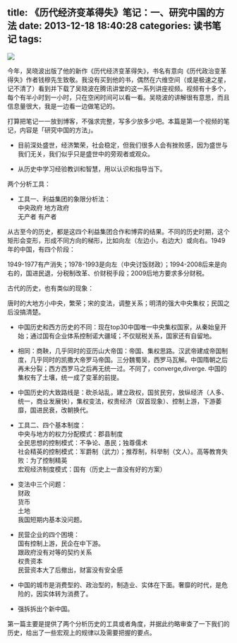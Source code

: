 title: 《历代经济变革得失》笔记：一、研究中国的方法
date: 2013-12-18 18:40:28
categories: 读书笔记
tags:
---
![](http://ww4.sinaimg.cn/large/5e8cb366jw1ebo2h9ficij20fa0bcjt7.jpg)

今年，吴晓波出版了他的新作《历代经济变革得失》，书名有意向《历代政治变革得失》作者钱穆先生致敬。我没有买到他的书，偶然在六维空间（或是极速之星，记不清了）看到并下载了吴晓波在腾讯讲堂的这一系列讲座视频。视频有十多个，每个有半小时到一小时，只在空闲时间可以看一看。吴晓波的讲解很有意思，而且信息量很大，我是一边看一边做笔记的。

<!--more-->

打算把笔记一一放到博客，不强求完整，写多少放多少吧。本篇是第一个视频的笔记，内容是「研究中国的方法」。

* 目前深处盛世，经济繁荣，社会稳定，但我们很多人会有挫败感，因为盛世与我们无关，我们似乎只是盛世中的旁观者或观众。

* 从历史中学习经验教训和智慧，用以认识和指导当下。

两个分析工具：

* 工具一、利益集团的象限分析法：  
中央政府 地方政府  
无产者  有产者

从古至今的历史，都是这四个利益集团合作和博弈的结果。不同的历史时期，这个矩形会变形，形成不同方向的梯形，比如向左（左边小，右边大）或向右。1949年的中国，有四个阶段：

1949-1977有产消失；1978-1993是向左（中央讨饭财政）；1994-2008后来是向右的，国进民退，分税制改革、价财税手段；2009后地方要求多分财税。

古代的历史，也有类似的现象：

唐时的大地方小中央，繁荣；宋的变法，调整关系；明清的强大中央集权；民国之后没搞清楚。

* 中国历史和西方历史的不同：现在top30中国唯一中央集权国家，从秦始皇开始；通过国有企业体系控制诺大疆域；不仅赋税关系，国家还有自留地。

* 相同：商鞅，几乎同时的亚历山大帝国：帝国、集权思路。汉武帝建成帝国制度，几乎同时的凯撒大帝罗马帝国。三分魏蜀吴，西罗马瓦解。中国隋朝之后再未分裂；西方西罗马之后再无统一过。不同了，converge,diverge. 中国的集权有了土壤，统一成了变革的前提。

* 中国历史的大致路线是：砍杀站乱，建立政权，国贫民穷，放纵经济（人多、统一，商业发展快），集权变法，权贵经济（双首现象）、控制上游，下游萎靡，国进民衰，改朝换代。

* 工具二、四个基本制度：  
中央与地方的权力分配模式：郡县制度  
全民思想的控制模式：不争论、愚民；独尊儒术  
社会精英的控制模式：军爵制（武力）；推荐制，科举制（文人）。高等教育失败：为了控制精英  
宏观经济制度模式：国有（历史上一直没有好的方案）  

* 变法中三个问题：  
财政  
货币  
土地  
我国短期内基本没问题。


* 民营企业的四个困境：    
国有控制上游，民企在中下游。  
跟政府没有对等的契约关系  
权贵资本  
民营资本大了后撤出，财富没有安全感

* 中国的城市是消费型的、政治型的，制造业、实体在下面。奢靡的时代，是危险的，因实体转为消费了。

* 强拆拆出个新中国。

第一篇主要是提供了两个分析历史的工具或者角度，并据此约略审查了一下我们的历史，给出了一些宏观上的规律以及需要把握的要点。
